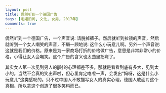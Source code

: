 ```yaml
---
layout: post
title: 偶然听到一个德国广告
tags: [毛姐旧闻, 文化, 女男, 2017年]
comments: true
---
```


偶然听到一个德国广告，一个声音说: 请脱掉裤子。然后就听到拉锁的声音，然后就听到一个女人嘲笑的声音，不屑一顾地说: 这什么小玩意儿啊。另外一个声音说: 这就是我们的价格。原来是为一家商场打折的价格做广告，意思是非常非常小的价格，小得让女人会嘲笑。这个广告的含义也太曲里拐弯了。

其实女人第一次见到男人的jj时的心理都差不多，那就是看看到底有多大，见到太小的，当然不会真的笑出声啦，但心里肯定咯噔一声，会发出“妈呀，这是什么小玩意儿”这类感叹的。只不过中国人不敢描写女人的真实心理，德国人敢面对这个真相，所以拿这个创造了很多笑料而已。

